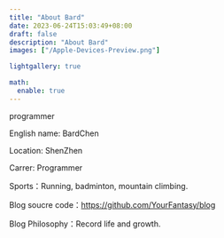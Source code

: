 ```yaml
---
title: "About Bard"
date: 2023-06-24T15:03:49+08:00
draft: false
description: "About Bard"
images: ["/Apple-Devices-Preview.png"]

lightgallery: true

math:
  enable: true
---
```

programmer

English name: BardChen

Location: ShenZhen

Carrer: Programmer

Sports：Running, badminton, mountain climbing.

Blog soucre code：https://github.com/YourFantasy/blog

Blog Philosophy：Record life and growth.